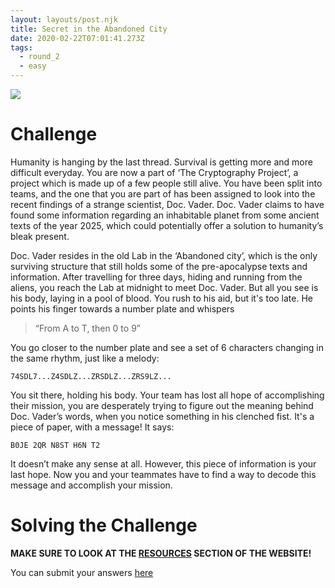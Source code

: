 ```yaml
---
layout: layouts/post.njk
title: Secret in the Abandoned City
date: 2020-02-22T07:01:41.273Z
tags:
  - round_2
  - easy
---
```

![](/images/find_planet.jpg)

# Challenge

Humanity is hanging by the last thread. Survival is getting more and more difficult everyday. You are now a part of ‘The Cryptography Project’, a project which is made up of a few people still alive. You have been split into teams, and the one that you are part of has been assigned to look into the recent findings of a strange scientist, Doc. Vader. Doc. Vader claims to have found some information regarding an inhabitable planet from some ancient texts of the year 2025, which could potentially offer a solution to humanity’s bleak present.

Doc. Vader resides in the old Lab in the ‘Abandoned city’, which is the only surviving structure that still holds some of the pre-apocalypse texts and information. After travelling for three days, hiding and running from the aliens, you reach the Lab at midnight to meet Doc. Vader. But all you see is his body, laying in a pool of blood. You rush to his aid, but it's too late. He points his finger towards a number plate and whispers

> “From A to T, then 0 to 9”

You go closer to the number plate and see a set of 6 characters changing in the same rhythm, just like a melody:

`74SDL7...Z4SDLZ...ZRSDLZ...ZRS9LZ...`

You sit there, holding his body. Your team has lost all hope of accomplishing their mission, you are desperately trying to figure out the meaning behind Doc. Vader’s words, when you notice something in his clenched fist. It's a piece of paper, with a message! It says:

`B0JE 2QR N8ST H6N T2`

It doesn’t make any sense at all. However, this piece of information is your last hope. Now you and your teammates have to find a way to decode this message and accomplish your mission.

# Solving the Challenge

**MAKE SURE TO LOOK AT THE [RESOURCES](/resources) SECTION OF THE WEBSITE!**

You can submit your answers [here](https://forms.gle/c8Fu5AgetSNLQyaF9)
